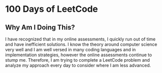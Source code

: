 # 100  Days of LeetCode

## Why Am I Doing This?

I have recognized that in my online assessments, I quickly run out of time and have inefficient solutions. I know the theory around computer science very well and I am well versed in many coding languages and in implementation strategies, however the online assessments continue to stump me. Therefore, I am trying to complete a LeetCode problem and analyze my approach every day to consider where I am less advanced.
